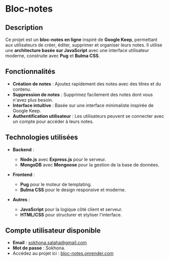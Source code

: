 # Bloc-notes 

## Description

Ce projet est un **bloc-notes en ligne** inspiré de **Google Keep**, permettant aux utilisateurs de créer, éditer, supprimer et organiser leurs notes. Il utilise une **architecture basée sur JavaScript** avec une interface utilisateur moderne, construite avec **Pug** et **Bulma CSS**.

## Fonctionnalités

- **Création de notes** : Ajoutez rapidement des notes avec des titres et du contenu.
- **Suppression de notes** : Supprimez facilement des notes dont vous n'avez plus besoin.
- **Interface intuitive** : Basée sur une interface minimaliste inspirée de Google Keep.
- **Authentification utilisateur** : Les utilisateurs peuvent se connecter avec un compte pour accéder à leurs notes.

## Technologies utilisées

- **Backend** :
  - **Node.js** avec **Express.js** pour le serveur.
  - **MongoDB** avec **Mongoose** pour la gestion de la base de données.
  
- **Frontend** :
  - **Pug** pour le moteur de templating.
  - **Bulma CSS** pour le design responsive et moderne.

- **Autres** :
  - **JavaScript** pour la logique côté client et serveur.
  - **HTML/CSS** pour structurer et styliser l'interface.

## Compte utilisateur disponible

- **Email** : sokhona.salaha@gmail.com
- **Mot de passe** : Sokhona.
- Accédez au projet ici : [bloc-notes.onrender.com](https://bloc-notes.onrender.com)
